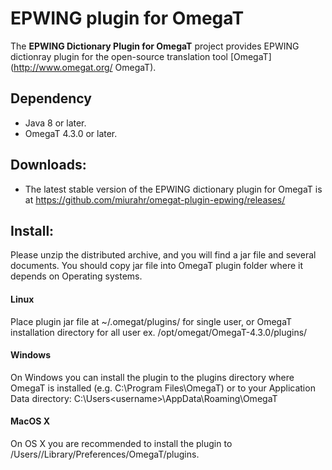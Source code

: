 EPWING plugin for OmegaT
========================

The **EPWING Dictionary Plugin for OmegaT** project provides EPWING dictionray plugin
 for the open-source translation tool [OmegaT](http://www.omegat.org/ OmegaT).

## Dependency

* Java 8 or later.
* OmegaT 4.3.0 or later.

## Downloads:

* The latest stable version of the EPWING dictionary plugin 
for OmegaT is at https://github.com/miurahr/omegat-plugin-epwing/releases/

## Install:

Please unzip the distributed archive, and you will find a jar file and
several documents. You should copy jar file into OmegaT plugin folder where
it depends on Operating systems. 

#### Linux

Place plugin jar file at ~/.omegat/plugins/ for single user,  or OmegaT installation directory for all user
ex. /opt/omegat/OmegaT-4.3.0/plugins/ 

#### Windows

On Windows you can install the plugin to the plugins directory 
where OmegaT is installed (e.g. C:\Program Files\OmegaT) or to your Application Data directory:
C:\Users\<username>\AppData\Roaming\OmegaT

#### MacOS X

On OS X you are recommended to install the plugin to /Users/<username>/Library/Preferences/OmegaT/plugins. 
